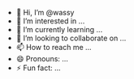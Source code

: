 - 👋 Hi, I’m @wassy
- 👀 I’m interested in ...
- 🌱 I’m currently learning ...
- 💞️ I’m looking to collaborate on ...
- 📫 How to reach me ...
- 😄 Pronouns: ...
- ⚡ Fun fact: ...

<!---
aki-washio/aki-washio is a ✨ special ✨ repository because its `README.md` (this file) appears on your GitHub profile.
You can click the Preview link to take a look at your changes.
--->
